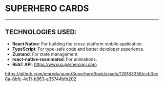 
# SUPERHERO CARDS
---

## TECHNOLOGIES USED:

- **React Native**: For building the cross-platform mobile application.
- **TypeScript**: For type-safe code and better developer experience.
- **Zustand**: For state management.
- **react-native-reanimated**: For animations.
- **REST API**: https://www.superheroapi.com



https://github.com/emredursunn/SuperheroBook/assets/126163359/ccb0ec8a-8bfc-4c11-b863-a35744bfb202


